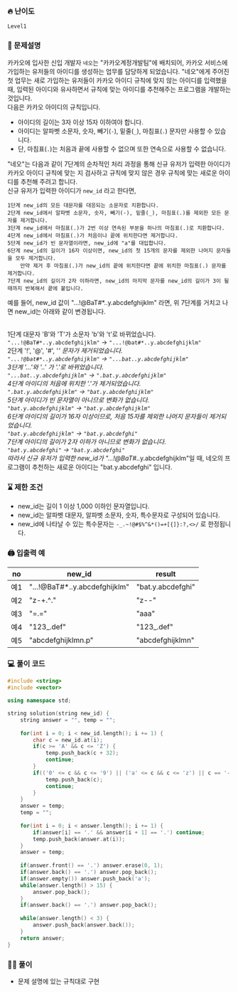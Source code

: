 ### 🔥 난이도
`Level1`

### 📝 문제설명
카카오에 입사한 신입 개발자 `네오`는 "카카오계정개발팀"에 배치되어, 카카오 서비스에 가입하는 유저들의 아이디를 생성하는 업무를 담당하게 되었습니다. "네오"에게 주어진 첫 업무는 새로 가입하는 유저들이 카카오 아이디 규칙에 맞지 않는 아이디를 입력했을 때, 입력된 아이디와 유사하면서 규칙에 맞는 아이디를 추천해주는 프로그램을 개발하는 것입니다.    
다음은 카카오 아이디의 규칙입니다.
- 아이디의 길이는 3자 이상 15자 이하여야 합니다.
- 아이디는 알파벳 소문자, 숫자, 빼기(`-`), 밑줄(`_`), 마침표(`.`) 문자만 사용할 수 있습니다.
- 단, 마침표(`.`)는 처음과 끝에 사용할 수 없으며 또한 연속으로 사용할 수 없습니다.

"네오"는 다음과 같이 7단계의 순차적인 처리 과정을 통해 신규 유저가 입력한 아이디가 카카오 아이디 규칙에 맞는 지 검사하고 규칙에 맞지 않은 경우 규칙에 맞는 새로운 아이디를 추천해 주려고 합니다.    
신규 유저가 입력한 아이디가 `new_id` 라고 한다면,
```
1단계 new_id의 모든 대문자를 대응되는 소문자로 치환합니다.
2단계 new_id에서 알파벳 소문자, 숫자, 빼기(-), 밑줄(_), 마침표(.)를 제외한 모든 문자를 제거합니다.
3단계 new_id에서 마침표(.)가 2번 이상 연속된 부분을 하나의 마침표(.)로 치환합니다.
4단계 new_id에서 마침표(.)가 처음이나 끝에 위치한다면 제거합니다.
5단계 new_id가 빈 문자열이라면, new_id에 "a"를 대입합니다.
6단계 new_id의 길이가 16자 이상이면, new_id의 첫 15개의 문자를 제외한 나머지 문자들을 모두 제거합니다. 
    만약 제거 후 마침표(.)가 new_id의 끝에 위치한다면 끝에 위치한 마침표(.) 문자를 제거합니다.
7단계 new_id의 길이가 2자 이하라면, new_id의 마지막 문자를 new_id의 길이가 3이 될 때까지 반복해서 끝에 붙입니다.
```

예를 들어, new_id 값이 "...!@BaT#*..y.abcdefghijklm" 라면, 위 7단계를 거치고 나면 new_id는 아래와 같이 변경됩니다.<br>
<br>

1단계 대문자 'B'와 'T'가 소문자 'b'와 't'로 바뀌었습니다.<br>
`"...!@BaT#*..y.abcdefghijklm"` → `"...!@bat#*..y.abcdefghijklm"`<br>
2단계 '!', '@', '#', '*' 문자가 제거되었습니다.<br>
`"...!@bat#*..y.abcdefghijklm"` → `"...bat..y.abcdefghijklm"`<br>
3단계 '...'와 '..' 가 '.'로 바뀌었습니다.<br>
`"...bat..y.abcdefghijklm"` → `".bat.y.abcdefghijklm"`<br>
4단계 아이디의 처음에 위치한 '.'가 제거되었습니다.<br>
`".bat.y.abcdefghijklm"` → `"bat.y.abcdefghijklm"`<br>
5단계 아이디가 빈 문자열이 아니므로 변화가 없습니다.<br>
`"bat.y.abcdefghijklm"` → `"bat.y.abcdefghijklm"`<br>
6단계 아이디의 길이가 16자 이상이므로, 처음 15자를 제외한 나머지 문자들이 제거되었습니다.<br>
`"bat.y.abcdefghijklm"` → `"bat.y.abcdefghi"`<br>
7단계 아이디의 길이가 2자 이하가 아니므로 변화가 없습니다.<br>
`"bat.y.abcdefghi"` → `"bat.y.abcdefghi"`<br>
따라서 신규 유저가 입력한 new_id가 "...!@BaT#*..y.abcdefghijklm"일 때, 네오의 프로그램이 추천하는 새로운 아이디는 "bat.y.abcdefghi" 입니다.

### ⌛️ 제한 조건
- new_id는 길이 1 이상 1,000 이하인 문자열입니다.
- new_id는 알파벳 대문자, 알파벳 소문자, 숫자, 특수문자로 구성되어 있습니다.
- new_id에 나타날 수 있는 특수문자는 `-_.~!@#$%^&*()=+[{]}:?,<>/` 로 한정됩니다.

### 🖨  입출력 예
no|	new_id|	result
--|--|--
예1|"...!@BaT#*..y.abcdefghijklm"|"bat.y.abcdefghi"
예2|"z-+.^."|"z--"
예3|"=.="|"aaa"
예4|"123_.def"|"123_.def"
예5|"abcdefghijklmn.p"|"abcdefghijklmn"

### 💻 풀이 코드
```cpp
#include <string>
#include <vector>

using namespace std;

string solution(string new_id) {
    string answer = "", temp = "";
    
    for(int i = 0; i < new_id.length(); i += 1) {
        char c = new_id.at(i);
        if(c >= 'A' && c <= 'Z') {
            temp.push_back(c + 32);
            continue;
        }
        if(('0' <= c && c <= '9') || ('a' <= c && c <= 'z') || c == '-' || c == '_' || c == '.') {
            temp.push_back(c);
            continue;
        }
    }
    answer = temp;
    temp = "";
    
    for(int i = 0; i < answer.length(); i += 1) {
        if(answer[i] == '.' && answer[i + 1] == '.') continue;
        temp.push_back(answer.at(i));
    }
    answer = temp;
    
    if(answer.front() == '.') answer.erase(0, 1);
    if(answer.back() == '.') answer.pop_back();
    if(answer.empty()) answer.push_back('a');
    while(answer.length() > 15) {
        answer.pop_back();
    }
    if(answer.back() == '.') answer.pop_back();
    
    while(answer.length() < 3) {
        answer.push_back(answer.back());
    }
    return answer;
}
```

### ✍🏻 풀이
- 문제 설명에 있는 규칙대로 구현